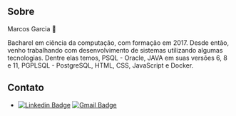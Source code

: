 ## Sobre
Marcos Garcia 🙂

Bacharel em ciência da computação, com formação em 2017. Desde então, venho trabalhando com desenvolvimento de sistemas utilizando algumas tecnologias.
Dentre elas temos, PSQL - Oracle, JAVA em suas versões 6, 8 e 11, PGPLSQL - PostgreSQL, HTML, CSS, JavaScript e Docker.


## Contato
- [![Linkedin Badge](https://img.shields.io/badge/-Linkedin-blue?style=flat-square&logo=Linkedin&logoColor=white&link=https://www.linkedin.com/in/murilo-alves-batista-66039a150/)](https://www.linkedin.com/in/mac-garcia/) [![Gmail Badge](https://img.shields.io/badge/-macgarcia.iron@gmail.com-c14438?style=flat-square&logo=Gmail&logoColor=white&link=mailto:vmeazevedo@gmail.com)](mailto:macgarcia.iron@gmail.com)


